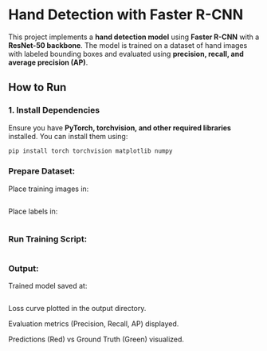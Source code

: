 # Hand Detection with Faster R-CNN

This project implements a **hand detection model** using **Faster R-CNN** with a **ResNet-50 backbone**. The model is trained on a dataset of hand images with labeled bounding boxes and evaluated using **precision, recall, and average precision (AP)**.

## How to Run

### 1. Install Dependencies
Ensure you have **PyTorch, torchvision, and other required libraries** installed. You can install them using:

```bash
pip install torch torchvision matplotlib numpy
```

### Prepare Dataset:

Place training images in:

```D:/Code_pytorch/Jintao/hand detection/training_dataset/training_data/images/
```

Place labels in:

```D:/Code_pytorch/Jintao/hand detection/labels_fast_rcnn/
```

### Run Training Script:

```python main.py
```

### Output:

Trained model saved at:

```D:/Code_pytorch/Jintao/hand detection/output/faster_rcnn_model.pth
```

Loss curve plotted in the output directory.

Evaluation metrics (Precision, Recall, AP) displayed.

Predictions (Red) vs Ground Truth (Green) visualized.


